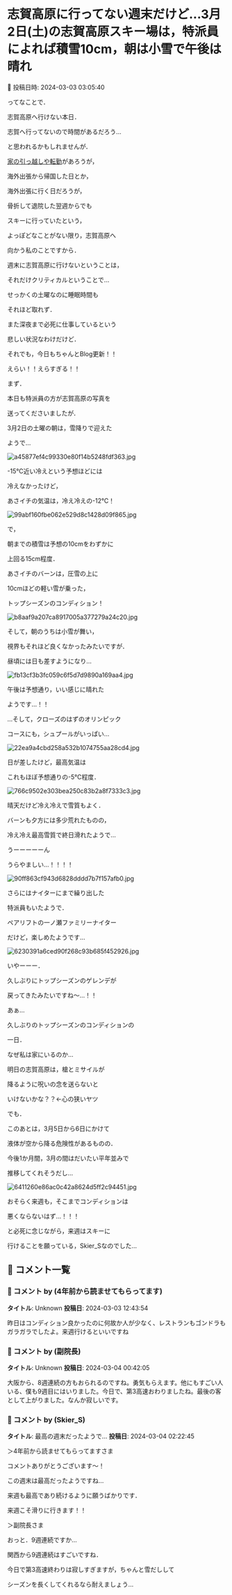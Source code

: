 # 志賀高原に行ってない週末だけど…3月2日(土)の志賀高原スキー場は，特派員によれば積雪10cm，朝は小雪で午後は晴れ

📅 投稿日時: 2024-03-03 03:05:40

ってなことで．


志賀高原へ行けない本日．


志賀へ行ってないので時間があるだろう…


と思われるかもしれませんが．





[家の引っ越しや転勤](eea295bc788d44e3b95fbd0da86a37884.md)があろうが，


海外出張から帰国した日とか，


海外出張に行く日だろうが，


骨折して退院した翌週からでも


スキーに行っていたという，


よっぽどなことがない限り，志賀高原へ


向かう私のことですから．


週末に志賀高原に行けないということは，


それだけクリティカルということで…





せっかくの土曜なのに睡眠時間も


それほど取れず．


また深夜まで必死に仕事しているという


悲しい状況なわけだけど．


それでも，今日もちゃんとBlog更新！！


えらい！！えらすぎる！！





まず．


本日も特派員の方が志賀高原の写真を


送ってくださいましたが．


3月2日の土曜の朝は，雪降りで迎えた


ようで…




![a45877ef4c99330e80f14b5248fdf363.jpg](images/a45877ef4c99330e80f14b5248fdf363.jpg)







-15℃近い冷えという予想ほどには


冷えなかったけど，


あさイチの気温は，冷え冷えの-12℃！




![99abf160fbe062e529d8c1428d09f865.jpg](images/99abf160fbe062e529d8c1428d09f865.jpg)







で，


朝までの積雪は予想の10cmをわずかに


上回る15cm程度．


あさイチのバーンは，圧雪の上に


10cmほどの軽い雪が乗った，


トップシーズンのコンディション！




![b8aaf9a207ca8917005a377279a24c20.jpg](images/b8aaf9a207ca8917005a377279a24c20.jpg)







そして，朝のうちは小雪が舞い，


視界もそれほど良くなかったみたいですが．


昼頃には日も差すようになり…




![fb13cf3b3fc059c6f5d7d9890a169aa4.jpg](images/fb13cf3b3fc059c6f5d7d9890a169aa4.jpg)







午後は予想通り，いい感じに晴れた


ようです…！！


…そして，クローズのはずのオリンピック


コースにも，シュプールがいっぱい…




![22ea9a4cbd258a532b1074755aa28cd4.jpg](images/22ea9a4cbd258a532b1074755aa28cd4.jpg)







日が差したけど，最高気温は


これもほぼ予想通りの-5℃程度．




![766c9502e303bea250c83b2a8f7333c3.jpg](images/766c9502e303bea250c83b2a8f7333c3.jpg)







晴天だけど冷え冷えで雪質もよく．


バーンも夕方には多少荒れたものの，


冷え冷え最高雪質で終日滑れたようで…


うーーーーーん


うらやましい…！！！！




![90ff863cf943d6828dddd7b7f157afb0.jpg](images/90ff863cf943d6828dddd7b7f157afb0.jpg)







さらにはナイターにまで繰り出した


特派員もいたようで．


ペアリフトの一ノ瀬ファミリーナイター


だけど，楽しめたようです…




![6230391a6ced90f268c93b685f452926.jpg](images/6230391a6ced90f268c93b685f452926.jpg)







いやーーー．


久しぶりにトップシーズンのゲレンデが


戻ってきたみたいですね～…！！





あぁ…


久しぶりのトップシーズンのコンディションの


一日．


なぜ私は家にいるのか…





明日の志賀高原は，槍とミサイルが


降るように呪いの念を送らないと


いけないかな？？←心の狭いヤツ





でも．


このあとは，3月5日から6日にかけて


液体が空から降る危険性があるものの．


今後1か月間，3月の間はだいたい平年並みで


推移してくれそうだし…




![6411260e86ac0c42a8624d5ff2c94451.jpg](images/6411260e86ac0c42a8624d5ff2c94451.jpg)







おそらく来週も，そこまでコンディションは


悪くならないはず…！！！





と必死に念じながら，来週はスキーに


行けることを願っている，Skier_Sなのでした…

## 💬 コメント一覧

### 💬 コメント by (4年前から読ませてもらってます)
**タイトル**: Unknown
**投稿日**: 2024-03-03 12:43:54

昨日はコンディション良かったのに何故か人が少なく、レストランもゴンドラもガラガラでしたよ。来週行けるといいですね

### 💬 コメント by (副院長)
**タイトル**: Unknown
**投稿日**: 2024-03-04 00:42:05

大阪から、8週連続の方もおられるのですね。勇気もらえます。他にもすごい人いる、僕も9週目にはいりました。今日で、第3高速おわりましたね。最後の客として上がりました。なんか寂しいです。

### 💬 コメント by (Skier_S)
**タイトル**: 最高の週末だったようで…
**投稿日**: 2024-03-04 02:22:45

＞4年前から読ませてもらってますさま

コメントありがとうございます～！

この週末は最高だったようですね…

来週も最高であり続けるように願うばかりです．

来週こそ滑りに行きます！！



＞副院長さま

おっと．9週連続ですか…

関西から9週連続はすごいですね．

今日で第3高速終わりは寂しすぎますが，ちゃんと雪だしして

シーズンを長くしてくれるなら耐えましょう…

